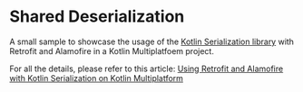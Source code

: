 # Shared Deserialization

A small sample to showcase the usage of the [Kotlin Serialization library](https://github.com/Kotlin/kotlinx.serialization) with Retrofit and Alamofire in a Kotlin Multiplatfoem project.

For all the details, please refer to this article:
[Using Retrofit and Alamofire with Kotlin Serialization on Kotlin Multiplatform](https://www.marcogomiero.com/posts/2020/kotlin-serialization-alamofire/)
